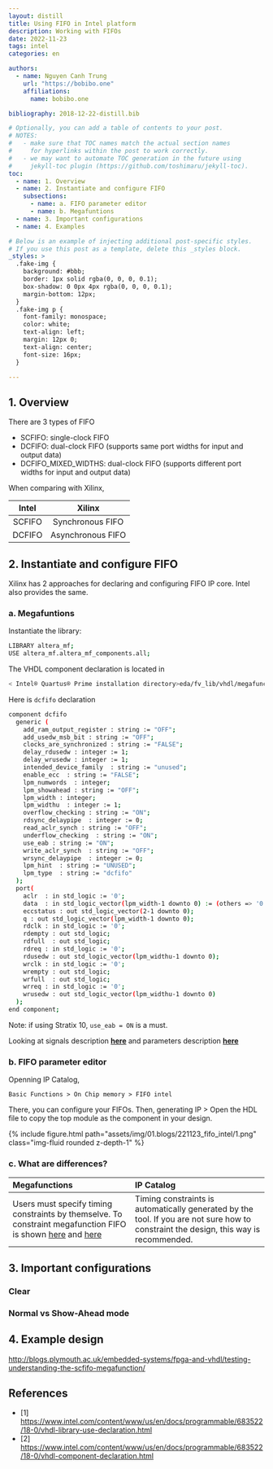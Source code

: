 ```yaml
---
layout: distill
title: Using FIFO in Intel platform
description: Working with FIFOs
date: 2022-11-23
tags: intel
categories: en

authors:
  - name: Nguyen Canh Trung
    url: "https://bobibo.one"
    affiliations:
      name: bobibo.one

bibliography: 2018-12-22-distill.bib

# Optionally, you can add a table of contents to your post.
# NOTES:
#   - make sure that TOC names match the actual section names
#     for hyperlinks within the post to work correctly.
#   - we may want to automate TOC generation in the future using
#     jekyll-toc plugin (https://github.com/toshimaru/jekyll-toc).
toc:
  - name: 1. Overview
  - name: 2. Instantiate and configure FIFO
    subsections:
      - name: a. FIFO parameter editor
      - name: b. Megafuntions
  - name: 3. Important configurations
  - name: 4. Examples

# Below is an example of injecting additional post-specific styles.
# If you use this post as a template, delete this _styles block.
_styles: >
  .fake-img {
    background: #bbb;
    border: 1px solid rgba(0, 0, 0, 0.1);
    box-shadow: 0 0px 4px rgba(0, 0, 0, 0.1);
    margin-bottom: 12px;
  }
  .fake-img p {
    font-family: monospace;
    color: white;
    text-align: left;
    margin: 12px 0;
    text-align: center;
    font-size: 16px;
  }

---
```


## 1. Overview

There are 3 types of FIFO 

* SCFIFO: single-clock FIFO
* DCFIFO: dual-clock FIFO (supports same port widths for input and output data)
* DCFIFO_MIXED_WIDTHS: dual-clock FIFO (supports different port widths for input and output data)

When comparing with Xilinx,

| Intel | Xilinx |
|:-:    |      :-:|
|SCFIFO | Synchronous FIFO|
|DCFIFO | Asynchronous FIFO|


## 2. Instantiate and configure FIFO

Xilinx has 2 approaches for declaring and configuring FIFO IP core. Intel also provides the same.


### a. Megafuntions

  Instantiate the library:

```bash
LIBRARY altera_mf;
USE altera_mf.altera_mf_components.all;
```

The VHDL component declaration is located in 

```bash
< Intel® Quartus® Prime installation directory>eda/fv_lib/vhdl/megafunctions/altera_mf_components.vhd
```

Here is `dcfifo` declaration

```bash
component dcfifo
  generic (
    add_ram_output_register : string := "OFF";
    add_usedw_msb_bit : string := "OFF";
    clocks_are_synchronized : string := "FALSE";
    delay_rdusedw : integer := 1;
    delay_wrusedw : integer := 1;
    intended_device_family  : string := "unused";
    enable_ecc  : string := "FALSE";
    lpm_numwords  : integer;
    lpm_showahead : string := "OFF";
    lpm_width : integer;
    lpm_widthu  : integer := 1;
    overflow_checking : string := "ON";
    rdsync_delaypipe  : integer := 0;
    read_aclr_synch : string := "OFF";
    underflow_checking  : string := "ON";
    use_eab : string := "ON";
    write_aclr_synch  : string := "OFF";
    wrsync_delaypipe  : integer := 0;
    lpm_hint  : string := "UNUSED";
    lpm_type  : string := "dcfifo"
  );
  port(
    aclr  : in std_logic := '0';
    data  : in std_logic_vector(lpm_width-1 downto 0) := (others => '0');
    eccstatus : out std_logic_vector(2-1 downto 0);
    q : out std_logic_vector(lpm_width-1 downto 0);
    rdclk : in std_logic := '0';
    rdempty : out std_logic;
    rdfull  : out std_logic;
    rdreq : in std_logic := '0';
    rdusedw : out std_logic_vector(lpm_widthu-1 downto 0);
    wrclk : in std_logic := '0';
    wrempty : out std_logic;
    wrfull  : out std_logic;
    wrreq : in std_logic := '0';
    wrusedw : out std_logic_vector(lpm_widthu-1 downto 0)
  );
end component;
```

Note: if using Stratix 10, `use_eab = ON` is a must.

Looking at signals description <strong>[here](https://www.intel.com/content/www/us/en/docs/programmable/683522/18-0/fifo-signals.html)</strong> and parameters description <strong>[here](https://www.intel.com/content/www/us/en/docs/programmable/683522/18-0/fifo-parameter-settings.html)</strong>

### b. FIFO parameter editor

Openning IP Catalog,

`Basic Functions > On Chip memory > FIFO intel` 

There, you can configure your FIFOs. Then, generating IP > Open the HDL file to copy the top module as the component in your design.

<div class="row mt-3">
    <div class="col-sm mt-3 mt-md-0">
        {% include figure.html path="assets/img/01.blogs/221123_fifo_intel/1.png" class="img-fluid rounded z-depth-1" %}
    </div>
</div>

### c. What are differences?

| Megafunctions     | IP Catalog    |
| :-                | :-            |
| Users must specify timing constraints by themselve. To constraint megafunction FIFO is shown [here](https://community.intel.com/t5/FPGA-Wiki/DCFIFO-Timing-Constraints/ta-p/735793) and [here](https://www.intel.com/content/www/us/en/docs/programmable/683082/22-3/dual-clock-fifo-timing-constraints.html) | Timing constraints is automatically generated by the tool. If you are not sure how to constraint the design, this way is recommended. |



## 3. Important configurations

### Clear

### Normal vs Show-Ahead mode


## 4. Example design

http://blogs.plymouth.ac.uk/embedded-systems/fpga-and-vhdl/testing-understanding-the-scfifo-megafunction/

## References

* [1] https://www.intel.com/content/www/us/en/docs/programmable/683522/18-0/vhdl-library-use-declaration.html
* [2] https://www.intel.com/content/www/us/en/docs/programmable/683522/18-0/vhdl-component-declaration.html